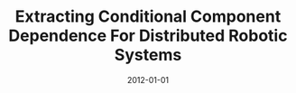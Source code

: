 ---
title: "Extracting Conditional Component Dependence For Distributed Robotic Systems"
date: 2012-01-01
venue: "2012 IEEE/RSJ International Conference on Intelligent Robots and Systems, IROS 2012, Vilamoura, Algarve, Portugal, October 7-12, 2012"
paperurl: https://doi.org/10.1109/IROS.2012.6385719
authors: "Rahul Purandare, Javier Darsie, Sebastian G Elbaum and Matthew B Dwyer"
awards: ""
---